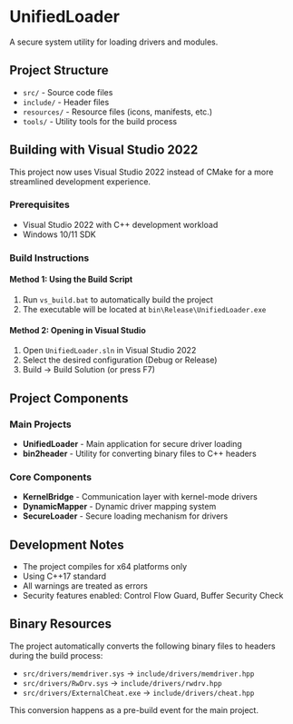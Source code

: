 # UnifiedLoader

A secure system utility for loading drivers and modules.

## Project Structure

- `src/` - Source code files
- `include/` - Header files
- `resources/` - Resource files (icons, manifests, etc.)
- `tools/` - Utility tools for the build process

## Building with Visual Studio 2022

This project now uses Visual Studio 2022 instead of CMake for a more streamlined development experience.

### Prerequisites

- Visual Studio 2022 with C++ development workload
- Windows 10/11 SDK

### Build Instructions

#### Method 1: Using the Build Script

1. Run `vs_build.bat` to automatically build the project
2. The executable will be located at `bin\Release\UnifiedLoader.exe`

#### Method 2: Opening in Visual Studio

1. Open `UnifiedLoader.sln` in Visual Studio 2022
2. Select the desired configuration (Debug or Release)
3. Build → Build Solution (or press F7)

## Project Components

### Main Projects

- **UnifiedLoader** - Main application for secure driver loading
- **bin2header** - Utility for converting binary files to C++ headers

### Core Components

- **KernelBridge** - Communication layer with kernel-mode drivers
- **DynamicMapper** - Dynamic driver mapping system
- **SecureLoader** - Secure loading mechanism for drivers

## Development Notes

- The project compiles for x64 platforms only
- Using C++17 standard
- All warnings are treated as errors
- Security features enabled: Control Flow Guard, Buffer Security Check

## Binary Resources

The project automatically converts the following binary files to headers during the build process:

- `src/drivers/memdriver.sys` → `include/drivers/memdriver.hpp`
- `src/drivers/RwDrv.sys` → `include/drivers/rwdrv.hpp`
- `src/drivers/ExternalCheat.exe` → `include/drivers/cheat.hpp`

This conversion happens as a pre-build event for the main project.

